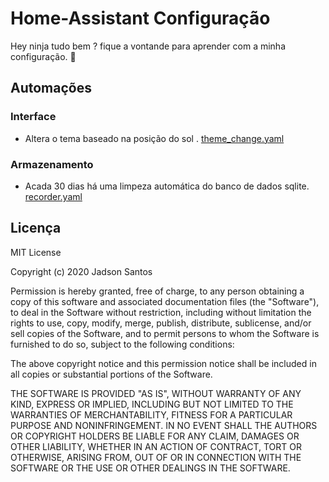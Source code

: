 # Home-Assistant Configuração 

Hey ninja tudo bem ? fique a vontande para aprender com a minha configuração.  🤟 


## Automações

### Interface

  * Altera o tema baseado na posição do sol . [theme_change.yaml](homeassistant/automations/theme_change.yaml)

### Armazenamento

  * Acada 30 dias há uma limpeza automática do banco de dados sqlite. [recorder.yaml](homeassistant/recorder.yaml)



## Licença

MIT License

Copyright (c) 2020 Jadson Santos

Permission is hereby granted, free of charge, to any person obtaining a copy
of this software and associated documentation files (the "Software"), to deal
in the Software without restriction, including without limitation the rights
to use, copy, modify, merge, publish, distribute, sublicense, and/or sell
copies of the Software, and to permit persons to whom the Software is
furnished to do so, subject to the following conditions:

The above copyright notice and this permission notice shall be included in all
copies or substantial portions of the Software.

THE SOFTWARE IS PROVIDED "AS IS", WITHOUT WARRANTY OF ANY KIND, EXPRESS OR
IMPLIED, INCLUDING BUT NOT LIMITED TO THE WARRANTIES OF MERCHANTABILITY,
FITNESS FOR A PARTICULAR PURPOSE AND NONINFRINGEMENT. IN NO EVENT SHALL THE
AUTHORS OR COPYRIGHT HOLDERS BE LIABLE FOR ANY CLAIM, DAMAGES OR OTHER
LIABILITY, WHETHER IN AN ACTION OF CONTRACT, TORT OR OTHERWISE, ARISING FROM,
OUT OF OR IN CONNECTION WITH THE SOFTWARE OR THE USE OR OTHER DEALINGS IN THE
SOFTWARE.


